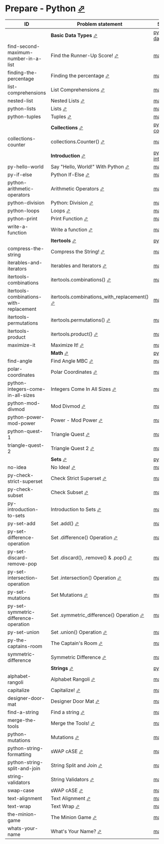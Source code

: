 # Prepare - Python [⬀](https://www.hackerrank.com/domains/python)



| ID                                      | Problem statement                                                                                                            | Solution                                                                    |
|-----------------------------------------|------------------------------------------------------------------------------------------------------------------------------|-----------------------------------------------------------------------------|
|                                         | **Basic Data Types** [⬀](https://www.hackerrank.com/domains/python/py-basic-data-types)                                      | [py-basic-data-types](py-basic-data-types/)                                 |
| find-second-maximum-number-in-a-list    | Find the Runner-Up Score! [⬀](https://www.hackerrank.com/challenges/find-second-maximum-number-in-a-list)                    | [main.py](py-basic-data-types/find-second-maximum-number-in-a-list/main.py) |
| finding-the-percentage                  | Finding the percentage [⬀](https://www.hackerrank.com/challenges/finding-the-percentage)                                     | [main.py](py-basic-data-types/finding-the-percentage/main.py)               |
| list-comprehensions                     | List Comprehensions [⬀](https://www.hackerrank.com/challenges/list-comprehensions)                                           | [main.py](py-basic-data-types/list-comprehensions/main.py)                  |
| nested-list                             | Nested Lists [⬀](https://www.hackerrank.com/challenges/nested-list)                                                          | [main.py](py-basic-data-types/nested-list/main.py)                          |
| python-lists                            | Lists [⬀](https://www.hackerrank.com/challenges/python-lists)                                                                | [main.py](py-basic-data-types/python-lists/main.py)                         |
| python-tuples                           | Tuples [⬀](https://www.hackerrank.com/challenges/python-tuples)                                                              | [main.py](py-basic-data-types/python-tuples/main.py)                        |
|                                         | **Collections** [⬀](https://www.hackerrank.com/domains/python/py-collections)                                                | [py-collections](py-collections/)                                           |
| collections-counter                     | collections.Counter() [⬀](https://www.hackerrank.com/challenges/collections-counter)                                         | [main.py](py-collections/collections-counter/main.py)                       |
|                                         | **Introduction** [⬀](https://www.hackerrank.com/domains/python/py-introduction)                                              | [py-introduction](py-introduction/)                                         |
| py-hello-world                          | Say "Hello, World!" With Python [⬀](https://www.hackerrank.com/challenges/py-hello-world)                                    | [main.py](py-introduction/py-hello-world/main.py)                           |
| py-if-else                              | Python If-Else [⬀](https://www.hackerrank.com/challenges/py-if-else)                                                         | [main.py](py-introduction/py-if-else/main.py)                               |
| python-arithmetic-operators             | Arithmetic Operators [⬀](https://www.hackerrank.com/challenges/python-arithmetic-operators)                                  | [main.py](py-introduction/python-arithmetic-operators/main.py)              |
| python-division                         | Python: Division [⬀](https://www.hackerrank.com/challenges/python-division)                                                  | [main.py](py-introduction/python-division/main.py)                          |
| python-loops                            | Loops [⬀](https://www.hackerrank.com/challenges/python-loops)                                                                | [main.py](py-introduction/python-loops/main.py)                             |
| python-print                            | Print Function [⬀](https://www.hackerrank.com/challenges/python-print)                                                       | [main.py](py-introduction/python-print/main.py)                             |
| write-a-function                        | Write a function [⬀](https://www.hackerrank.com/challenges/write-a-function)                                                 | [main.py](py-introduction/write-a-function/main.py)                         |
|                                         | **Itertools** [⬀](https://www.hackerrank.com/domains/python/py-itertools)                                                    | [py-itertools](py-itertools/)                                               |
| compress-the-string                     | Compress the String! [⬀](https://www.hackerrank.com/challenges/compress-the-string)                                          | [main.py](py-itertools/compress-the-string/main.py)                         |
| iterables-and-iterators                 | Iterables and Iterators [⬀](https://www.hackerrank.com/challenges/iterables-and-iterators)                                   | [main.py](py-itertools/iterables-and-iterators/main.py)                     |
| itertools-combinations                  | itertools.combinations() [⬀](https://www.hackerrank.com/challenges/itertools-combinations)                                   | [main.py](py-itertools/itertools-combinations/main.py)                      |
| itertools-combinations-with-replacement | itertools.combinations_with_replacement() [⬀](https://www.hackerrank.com/challenges/itertools-combinations-with-replacement) | [main.py](py-itertools/itertools-combinations-with-replacement/main.py)     |
| itertools-permutations                  | itertools.permutations() [⬀](https://www.hackerrank.com/challenges/itertools-permutations)                                   | [main.py](py-itertools/itertools-permutations/main.py)                      |
| itertools-product                       | itertools.product() [⬀](https://www.hackerrank.com/challenges/itertools-product)                                             | [main.py](py-itertools/itertools-product/main.py)                           |
| maximize-it                             | Maximize It! [⬀](https://www.hackerrank.com/challenges/maximize-it)                                                          | [main.py](py-itertools/maximize-it/main.py)                                 |
|                                         | **Math** [⬀](https://www.hackerrank.com/domains/python/py-math)                                                              | [py-math](py-math/)                                                         |
| find-angle                              | Find Angle MBC [⬀](https://www.hackerrank.com/challenges/find-angle)                                                         | [main.py](py-math/find-angle/main.py)                                       |
| polar-coordinates                       | Polar Coordinates [⬀](https://www.hackerrank.com/challenges/polar-coordinates)                                               | [main.py](py-math/polar-coordinates/main.py)                                |
| python-integers-come-in-all-sizes       | Integers Come In All Sizes [⬀](https://www.hackerrank.com/challenges/python-integers-come-in-all-sizes)                      | [main.py](py-math/python-integers-come-in-all-sizes/main.py)                |
| python-mod-divmod                       | Mod Divmod [⬀](https://www.hackerrank.com/challenges/python-mod-divmod)                                                      | [main.py](py-math/python-mod-divmod/main.py)                                |
| python-power-mod-power                  | Power - Mod Power [⬀](https://www.hackerrank.com/challenges/python-power-mod-power)                                          | [main.py](py-math/python-power-mod-power/main.py)                           |
| python-quest-1                          | Triangle Quest [⬀](https://www.hackerrank.com/challenges/python-quest-1)                                                     | [main.py](py-math/python-quest-1/main.py)                                   |
| triangle-quest-2                        | Triangle Quest 2 [⬀](https://www.hackerrank.com/challenges/triangle-quest-2)                                                 | [main.py](py-math/triangle-quest-2/main.py)                                 |
|                                         | **Sets** [⬀](https://www.hackerrank.com/domains/python/py-sets)                                                              | [py-sets](py-sets/)                                                         |
| no-idea                                 | No Idea! [⬀](https://www.hackerrank.com/challenges/no-idea)                                                                  | [main.py](py-sets/no-idea/main.py)                                          |
| py-check-strict-superset                | Check Strict Superset [⬀](https://www.hackerrank.com/challenges/py-check-strict-superset)                                    | [main.py](py-sets/py-check-strict-superset/main.py)                         |
| py-check-subset                         | Check Subset [⬀](https://www.hackerrank.com/challenges/py-check-subset)                                                      | [main.py](py-sets/py-check-subset/main.py)                                  |
| py-introduction-to-sets                 | Introduction to Sets [⬀](https://www.hackerrank.com/challenges/py-introduction-to-sets)                                      | [main.py](py-sets/py-introduction-to-sets/main.py)                          |
| py-set-add                              | Set .add() [⬀](https://www.hackerrank.com/challenges/py-set-add)                                                             | [main.py](py-sets/py-set-add/main.py)                                       |
| py-set-difference-operation             | Set .difference() Operation [⬀](https://www.hackerrank.com/challenges/py-set-difference-operation)                           | [main.py](py-sets/py-set-difference-operation/main.py)                      |
| py-set-discard-remove-pop               | Set .discard(), .remove() & .pop() [⬀](https://www.hackerrank.com/challenges/py-set-discard-remove-pop)                      | [main.py](py-sets/py-set-discard-remove-pop/main.py)                        |
| py-set-intersection-operation           | Set .intersection() Operation [⬀](https://www.hackerrank.com/challenges/py-set-intersection-operation)                       | [main.py](py-sets/py-set-intersection-operation/main.py)                    |
| py-set-mutations                        | Set Mutations [⬀](https://www.hackerrank.com/challenges/py-set-mutations)                                                    | [main.py](py-sets/py-set-mutations/main.py)                                 |
| py-set-symmetric-difference-operation   | Set .symmetric_difference() Operation [⬀](https://www.hackerrank.com/challenges/py-set-symmetric-difference-operation)       | [main.py](py-sets/py-set-symmetric-difference-operation/main.py)            |
| py-set-union                            | Set .union() Operation [⬀](https://www.hackerrank.com/challenges/py-set-union)                                               | [main.py](py-sets/py-set-union/main.py)                                     |
| py-the-captains-room                    | The Captain's Room [⬀](https://www.hackerrank.com/challenges/py-the-captains-room)                                           | [main.py](py-sets/py-the-captains-room/main.py)                             |
| symmetric-difference                    | Symmetric Difference [⬀](https://www.hackerrank.com/challenges/symmetric-difference)                                         | [main.py](py-sets/symmetric-difference/main.py)                             |
|                                         | **Strings** [⬀](https://www.hackerrank.com/domains/python/py-strings)                                                        | [py-strings](py-strings/)                                                   |
| alphabet-rangoli                        | Alphabet Rangoli [⬀](https://www.hackerrank.com/challenges/alphabet-rangoli)                                                 | [main.py](py-strings/alphabet-rangoli/main.py)                              |
| capitalize                              | Capitalize! [⬀](https://www.hackerrank.com/challenges/capitalize)                                                            | [main.py](py-strings/capitalize/main.py)                                    |
| designer-door-mat                       | Designer Door Mat [⬀](https://www.hackerrank.com/challenges/designer-door-mat)                                               | [main.py](py-strings/designer-door-mat/main.py)                             |
| find-a-string                           | Find a string [⬀](https://www.hackerrank.com/challenges/find-a-string)                                                       | [main.py](py-strings/find-a-string/main.py)                                 |
| merge-the-tools                         | Merge the Tools! [⬀](https://www.hackerrank.com/challenges/merge-the-tools)                                                  | [main.py](py-strings/merge-the-tools/main.py)                               |
| python-mutations                        | Mutations [⬀](https://www.hackerrank.com/challenges/python-mutations)                                                        | [main.py](py-strings/python-mutations/main.py)                              |
| python-string-formatting                | sWAP cASE [⬀](https://www.hackerrank.com/challenges/swap-case)                                                               | [main.py](py-strings/python-string-formatting/main.py)                      |
| python-string-split-and-join            | String Split and Join [⬀](https://www.hackerrank.com/challenges/python-string-split-and-join)                                | [main.py](py-strings/python-string-split-and-join/main.py)                  |
| string-validators                       | String Validators [⬀](https://www.hackerrank.com/challenges/string-validators)                                               | [main.py](py-strings/string-validators/main.py)                             |
| swap-case                               | sWAP cASE [⬀](https://www.hackerrank.com/challenges/swap-case)                                                               | [main.py](py-strings/swap-case/main.py)                                     |
| text-alignment                          | Text Alignment [⬀](https://www.hackerrank.com/challenges/text-alignment)                                                     | [main.py](py-strings/text-alignment/main.py)                                |
| text-wrap                               | Text Wrap [⬀](https://www.hackerrank.com/challenges/text-wrap)                                                               | [main.py](py-strings/text-wrap/main.py)                                     |
| the-minion-game                         | The Minion Game [⬀](https://www.hackerrank.com/challenges/the-minion-game)                                                   | [main.py](py-strings/the-minion-game/main.py)                               |
| whats-your-name                         | What's Your Name? [⬀](https://www.hackerrank.com/challenges/whats-your-name)                                                 | [main.py](py-strings/whats-your-name/main.py)                               |

